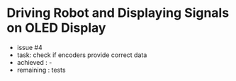 # Driving Robot and Displaying Signals on OLED Display
- issue #4
- task: check if encoders provide correct data
- achieved : -
- remaining : tests
